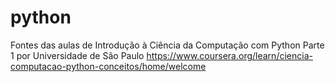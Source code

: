 # python
Fontes das aulas de Introdução à Ciência da Computação com Python Parte 1
por Universidade de São Paulo
https://www.coursera.org/learn/ciencia-computacao-python-conceitos/home/welcome
